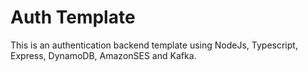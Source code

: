 # Auth Template

This is an authentication backend template using NodeJs, Typescript, Express, DynamoDB, AmazonSES and Kafka.
